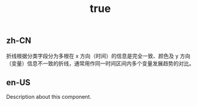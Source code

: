 ﻿---
order: 0
title:
  zh-CN: 多阶梯折线图
  en-US: Multiple StepLine Chart
---

## zh-CN

折线根据分类字段分为多根在 x 方向（时间）的信息是完全一致、颜色及 y 方向（变量）信息不一致的折线，通常用作同一时间区间内多个变量发展趋势的对比。

## en-US

Description about this component.